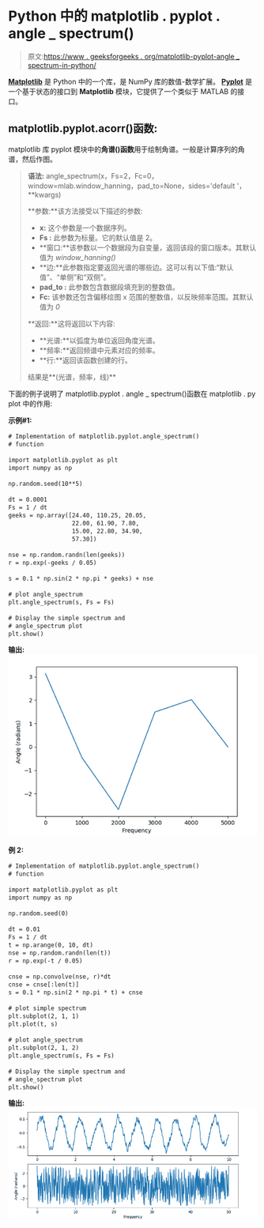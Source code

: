# Python 中的 matplotlib . pyplot . angle _ spectrum()

> 原文:[https://www . geeksforgeeks . org/matplotlib-pyplot-angle _ spectrum-in-python/](https://www.geeksforgeeks.org/matplotlib-pyplot-angle_spectrum-in-python/)

**[Matplotlib](https://www.geeksforgeeks.org/python-introduction-matplotlib/)** 是 Python 中的一个库，是 NumPy 库的数值-数学扩展。 **[Pyplot](https://www.geeksforgeeks.org/pyplot-in-matplotlib/)** 是一个基于状态的接口到 **Matplotlib** 模块，它提供了一个类似于 MATLAB 的接口。

## matplotlib.pyplot.acorr()函数:

matplotlib 库 pyplot 模块中的**角谱()函数**用于绘制角谱。一般是计算序列的角谱，然后作图。

> **语法:** angle_spectrum(x，Fs=2，Fc=0，window=mlab.window_hanning，pad_to=None，sides='default '，**kwargs)
> 
> **参数:**该方法接受以下描述的参数:
> 
> *   **x:** 这个参数是一个数据序列。
> *   **Fs :** 此参数为标量。它的默认值是 2。
> *   **窗口:**该参数以一个数据段为自变量，返回该段的窗口版本。其默认值为 *window_hanning()*
> *   **边:**此参数指定要返回光谱的哪些边。这可以有以下值:“默认值”、“单侧”和“双侧”。
> *   **pad_to :** 此参数包含数据段填充到的整数值。
> *   **Fc:** 该参数还包含偏移绘图 x 范围的整数值，以反映频率范围。其默认值为 *0*
> 
> **返回:**这将返回以下内容:
> 
> *   **光谱:**以弧度为单位返回角度光谱。
> *   **频率:**返回频谱中元素对应的频率。
> *   **行:**返回该函数创建的行。
> 
> 结果是**(光谱，频率，线)**

下面的例子说明了 matplotlib.pyplot . angle _ spectrum()函数在 matplotlib . py plot 中的作用:

**示例#1:**

```
# Implementation of matplotlib.pyplot.angle_spectrum()
# function

import matplotlib.pyplot as plt
import numpy as np

np.random.seed(10**5)

dt = 0.0001
Fs = 1 / dt
geeks = np.array([24.40, 110.25, 20.05, 
                  22.00, 61.90, 7.80, 
                  15.00, 22.80, 34.90, 
                  57.30])

nse = np.random.randn(len(geeks))
r = np.exp(-geeks / 0.05)

s = 0.1 * np.sin(2 * np.pi * geeks) + nse

# plot angle_spectrum
plt.angle_spectrum(s, Fs = Fs)

# Display the simple spectrum and 
# angle_spectrum plot
plt.show()
```

**输出:**
![](img/40b9a391dddc4be1111b17ae3ef95833.png)

**例 2:**

```
# Implementation of matplotlib.pyplot.angle_spectrum()
# function

import matplotlib.pyplot as plt
import numpy as np

np.random.seed(0)

dt = 0.01
Fs = 1 / dt
t = np.arange(0, 10, dt)
nse = np.random.randn(len(t))
r = np.exp(-t / 0.05)

cnse = np.convolve(nse, r)*dt
cnse = cnse[:len(t)]
s = 0.1 * np.sin(2 * np.pi * t) + cnse

# plot simple spectrum
plt.subplot(2, 1, 1)
plt.plot(t, s)

# plot angle_spectrum
plt.subplot(2, 1, 2)
plt.angle_spectrum(s, Fs = Fs)

# Display the simple spectrum and 
# angle_spectrum plot
plt.show()
```

**输出:**
![](img/40b8d04e0b5a6e987b61bccce988dd30.png)